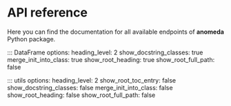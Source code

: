 # API reference

Here you can find the documentation for all available endpoints of **anomeda** Python package.

::: DataFrame
    options:
      heading_level: 2
      show_docstring_classes: true
      merge_init_into_class: true
      show_root_heading: true
      show_root_full_path: false

::: utils
    options:
      heading_level: 2
      show_root_toc_entry: false
      show_docstring_classes: false
      merge_init_into_class: false
      show_root_heading: false
      show_root_full_path: false